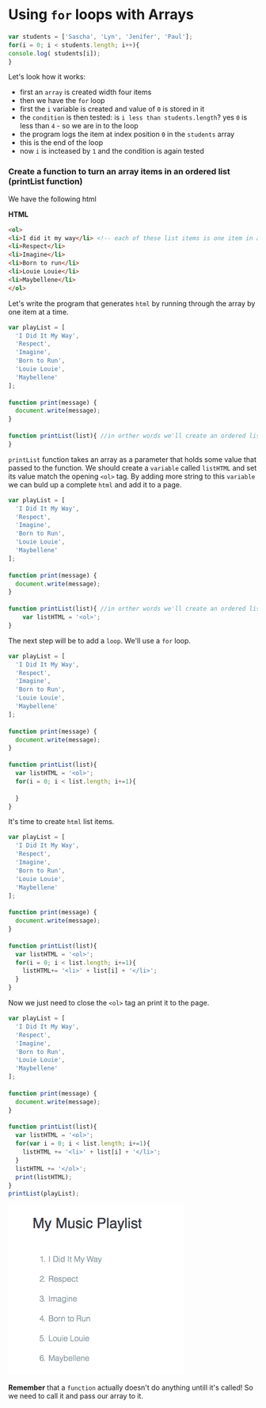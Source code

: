 # Using `for` loops with Arrays

```js
var students = ['Sascha', 'Lyn', 'Jenifer', 'Paul'];
for(i = 0; i < students.length; i++){
console.log( students[i]);
}
```
Let's look how it works:
* first an `array` is created width four items
* then we have the `for` loop
* first the `i` variable is created and value of `0` is stored in it
* the `condition` is then tested: is `i less than students.length`? yes `0` is less than `4` - so we are in to the loop
* the program logs the item at index position `0` in the `students` array
* this is the end of the loop
* now `i` is incteased by `1` and the condition is again tested

### Create a function to turn an array items in an ordered list  (printList function)

We have the following html

**HTML** 
```html
<ol>
<li>I did it my way</li> <!-- each of these list items is one item in an array -->
<li>Respect</li>
<li>Imagine</li>
<li>Born to run</li>
<li>Louie Louie</li>
<li>Maybellene</li>
</ol>
```
Let's write the program that generates `html` by running through the array by one item at a time. 
```js
var playList = [
  'I Did It My Way',
  'Respect',
  'Imagine',
  'Born to Run',
  'Louie Louie',
  'Maybellene'
];

function print(message) {
  document.write(message);
}

function printList(list){ //in orther words we'll create an ordered list in html
}
```

`printList` function takes an array as a parameter that holds some value that passed to the function. We should create a `variable` called `listHTML` and set its value match the opening `<ol>` tag. By adding more string to this `variable` we can buld up a complete `html` and add it to a page.

```js
var playList = [
  'I Did It My Way',
  'Respect',
  'Imagine',
  'Born to Run',
  'Louie Louie',
  'Maybellene'
];

function print(message) {
  document.write(message);
}

function printList(list){ //in orther words we'll create an ordered list in html
    var listHTML = '<ol>';
}
```
The next step will be to add a `loop`. We'll use a `for` loop. 

```js
var playList = [
  'I Did It My Way',
  'Respect',
  'Imagine',
  'Born to Run',
  'Louie Louie',
  'Maybellene'
];

function print(message) {
  document.write(message);
}

function printList(list){
  var listHTML = '<ol>';
  for(i = 0; i < list.length; i+=1){
    
  }
}
```

It's time to create `html` list items. 

```js
var playList = [
  'I Did It My Way',
  'Respect',
  'Imagine',
  'Born to Run',
  'Louie Louie',
  'Maybellene'
];

function print(message) {
  document.write(message);
}

function printList(list){
  var listHTML = '<ol>';
  for(i = 0; i < list.length; i+=1){
    listHTML+= '<li>' + list[i] + '</li>';
  }
}
```
Now we just need to close the `<ol>` tag an print it to the page.

```js
var playList = [
  'I Did It My Way',
  'Respect',
  'Imagine',
  'Born to Run',
  'Louie Louie',
  'Maybellene'
];

function print(message) {
  document.write(message);
}

function printList(list){
  var listHTML = '<ol>';
  for(var i = 0; i < list.length; i+=1){
    listHTML += '<li>' + list[i] + '</li>';
  }
  listHTML += '</ol>';
  print(listHTML);
}
printList(playList); 
```
![print-function](../print-function.png)

**Remember** that a `function` actually doesn't do anything untill it's called! So we need to call it and pass our array to it. 



